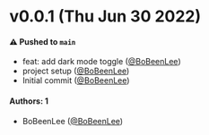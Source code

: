# v0.0.1 (Thu Jun 30 2022)

#### ⚠️ Pushed to `main`

- feat: add dark mode toggle ([@BoBeenLee](https://github.com/BoBeenLee))
- project setup ([@BoBeenLee](https://github.com/BoBeenLee))
- Initial commit ([@BoBeenLee](https://github.com/BoBeenLee))

#### Authors: 1

- BoBeenLee ([@BoBeenLee](https://github.com/BoBeenLee))
